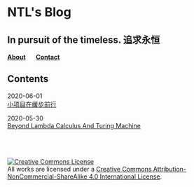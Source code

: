 # NTL's Blog
## In pursuit of the timeless. 追求永恒

**[About](/posts/about.md)**  &nbsp;&nbsp;&nbsp;&nbsp;&nbsp;**[Contact](/posts/contact.md)**

## Contents

2020-06-01   
[小项目在缓步前行](/posts/2020/06/小项目在缓步前行.md) 


2020-05-30  
[Beyond Lambda Calculus And Turing Machine](/posts/2020/05/BeyondLCAndTM.md) 




<br/><br/><br/>
<a rel="license" href="http://creativecommons.org/licenses/by-nc-sa/4.0/"><img alt="Creative Commons License" style="border-width:0" src="https://i.creativecommons.org/l/by-nc-sa/4.0/88x31.png" /></a><br />All works are licensed under a <a rel="license" href="http://creativecommons.org/licenses/by-nc-sa/4.0/">Creative Commons Attribution-NonCommercial-ShareAlike 4.0 International License</a>.

